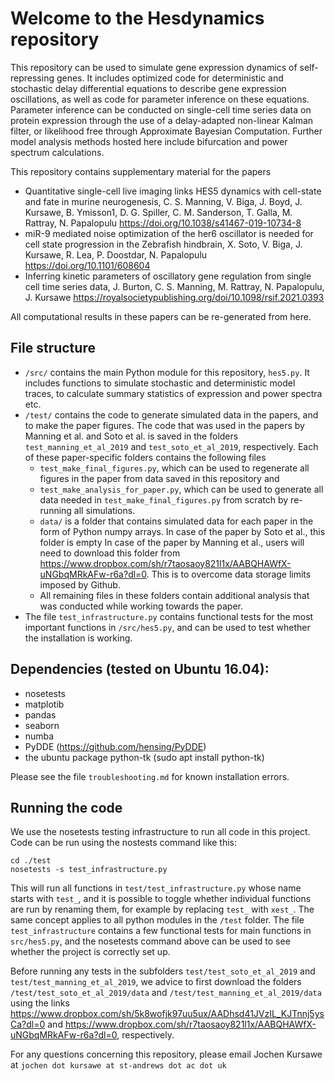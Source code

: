 # Welcome to the Hesdynamics repository

This repository can be used to simulate gene expression dynamics of self-repressing genes. It includes optimized code for deterministic and stochastic delay differential equations to describe gene expression oscillations, as well as code for parameter inference on these equations. Parameter inference can be conducted on single-cell time series data on protein expression through the use of a delay-adapted non-linear Kalman filter, or likelihood free through Approximate Bayesian Computation. Further model analysis methods hosted here include bifurcation and power spectrum calculations.

This repository contains supplementary material for the papers
* Quantitative single-cell live imaging links HES5 dynamics with cell-state and fate in murine neurogenesis, 
  C. S. Manning, V. Biga, J. Boyd, J. Kursawe, B. Ymisson1, D. G. Spiller, C. M. Sanderson, T. Galla, M. Rattray, N. Papalopulu
  <https://doi.org/10.1038/s41467-019-10734-8>
* miR-9 mediated noise optimization of the her6 oscillator is needed for cell state progression in the Zebrafish hindbrain,
  X. Soto, V. Biga, J. Kursawe, R. Lea, P. Doostdar, N. Papalopulu
  <https://doi.org/10.1101/608604>
* Inferring kinetic parameters of oscillatory gene regulation from single cell time series data,
  J. Burton, C. S. Manning, M. Rattray, N. Papalopulu, J. Kursawe
  <https://royalsocietypublishing.org/doi/10.1098/rsif.2021.0393>
 
All computational results in these papers can be re-generated from here.

## File structure

- `/src/` contains the main Python module for this repository, `hes5.py`. It includes functions to simulate stochastic and deterministic model traces, to calculate summary statistics of expression and power spectra etc.
- `/test/` contains the code to generate simulated data in the papers, and to make the paper figures. The code that was used in the papers by Manning et al. and Soto et al. is saved in the folders `test_manning_et_al_2019` and `test_soto_et_al_2019`, respectively. Each of these paper-specific folders contains the following files
    - `test_make_final_figures.py`, which can be used to regenerate all figures in the paper from data saved in this repository and 
    - `test_make_analysis_for_paper.py`, which can be used to generate all data needed in `test_make_final_figures.py` from scratch by re-running all simulations.
    - `data/` is a folder that contains simulated data for each paper in the form of Python numpy arrays. In case of the paper by Soto et al., this folder is empty
     In case of the paper by Manning et al., users will need to download this folder from
     <https://www.dropbox.com/sh/r7taosaoy821l1x/AABQHAWfX-uNGbqMRkAFw-r6a?dl=0>.
     This is to overcome data storage limits imposed by Github.
    - All remaining files in these folders contain additional analysis that was conducted while working towards the paper.
- The file `test_infrastructure.py` contains functional tests for the most important functions in `/src/hes5.py`, and can be used to test whether the installation is working.

## Dependencies (tested on Ubuntu 16.04):

- nosetests
- matplotib
- pandas
- seaborn
- numba
- PyDDE (https://github.com/hensing/PyDDE) 
- the ubuntu package python-tk (sudo apt install python-tk)

Please see the file `troubleshooting.md` for known installation errors.

## Running the code

We use the nosetests testing infrastructure to run all code in this project. Code can be run using the nostests command like this:

~~~
cd ./test
nosetests -s test_infrastructure.py
~~~

This will run all functions in `test/test_infrastructure.py` whose name starts with `test_`, and it is possible to toggle whether individual functions are run by renaming them, for example by replacing `test_` with `xest_`. The same concept applies to all python modules in the `/test` folder. The file `test_infrastructure` contains a few functional tests for main functions in `src/hes5.py`, and the nosetests command above can be used to see whether the project is correctly set up.

Before running any tests in the subfolders `test/test_soto_et_al_2019` and `test/test_manning_et_al_2019`, we advice to first download the folders `/test/test_soto_et_al_2019/data` and `/test/test_manning_et_al_2019/data` using the links
<https://www.dropbox.com/sh/5k8wofjk97uu5ux/AADhsd41JVzIL_KJTnnj5ysCa?dl=0> and
<https://www.dropbox.com/sh/r7taosaoy821l1x/AABQHAWfX-uNGbqMRkAFw-r6a?dl=0>, respectively.


For any questions concerning this repository, please email Jochen Kursawe at `jochen dot kursawe at st-andrews dot ac dot uk`

